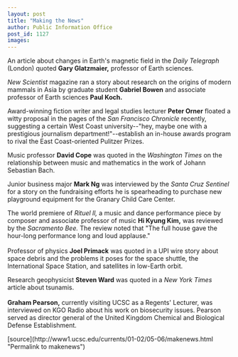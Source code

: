 ```yaml
---
layout: post
title: "Making the News"
author: Public Information Office
post_id: 1127
images:
---
```


<p>
  An article about changes in Earth's magnetic field in the <i>Daily Telegraph</i> (London) quoted <b>Gary Glatzmaier,</b> professor of Earth sciences.
</p>
<p>
  <i>New Scientist</i> magazine ran a story about research on the origins of modern mammals in Asia by graduate student <b>Gabriel Bowen</b> and associate professor of Earth sciences <b>Paul Koch.</b>
</p>
<p>
  Award-winning fiction writer and legal studies lecturer <b>Peter Orner</b> floated a witty proposal in the pages of the <i>San Francisco Chronicle</i> recently, suggesting a certain West Coast university--"hey, maybe one with a prestigious journalism department!"--establish an in-house awards program to rival the East Coast-oriented Pulitzer Prizes.
</p>
<p>
  Music professor <b>David Cope</b> was quoted in the <i>Washington Times</i> on the relationship between music and mathematics in the work of Johann Sebastian Bach.
</p>
<p>
  Junior business major <b>Mark Ng</b> was interviewed by the <i>Santa Cruz Sentinel</i> for a story on the fundraising efforts he is spearheading to purchase new playground equipment for the Granary Child Care Center.
</p>
<p>
  The world premiere of <i>Rituel ll,</i> a music and dance performance piece by composer and associate professor of music <b>Hi Kyung Kim,</b> was reviewed by the <i>Sacramento Bee.</i> The review noted that "The full house gave the hour-long performance long and loud applause."<br>
  <br>
  Professor of physics <b>Joel Primack</b> was quoted in a UPI wire story about space debris and the problems it poses for the space shuttle, the International Space Station, and satellites in low-Earth orbit.
</p>
<p>
  Research geophysicist <b>Steven Ward</b> was quoted in a <i>New York Times</i> article about tsunamis.<b><br>
  <br>
  Graham Pearson,</b> currently visiting UCSC as a Regents' Lecturer, was interviewed on KGO Radio about his work on biosecurity issues. Pearson served as director general of the United Kingdom Chemical and Biological Defense Establishment.
</p>
<p>

</p>
<p>
  </p>
[source](http://www1.ucsc.edu/currents/01-02/05-06/makenews.html "Permalink to makenews")
